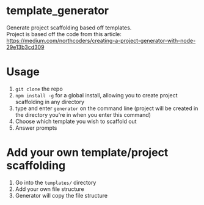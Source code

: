 # template_generator
Generate project scaffolding based off templates.  
Project is based off the code from this article:  
https://medium.com/northcoders/creating-a-project-generator-with-node-29e13b3cd309

# Usage
1. `git clone` the repo
1. `npm install -g` for a global install, allowing you to create project scaffolding in any directory
1. type and enter `generator` on the command line (project will be created in the directory you're in when you enter this command)
1. Choose which template you wish to scaffold out
1. Answer prompts

# Add your own template/project scaffolding
1. Go into the `templates/` directory
1. Add your own file structure
1. Generator will copy the file structure
